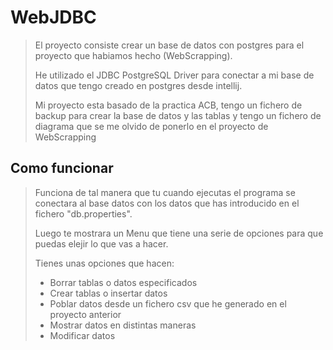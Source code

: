 # WebJDBC

> El proyecto consiste crear un base de datos con postgres para el proyecto que habiamos hecho (WebScrapping).
> 
> He utilizado el JDBC PostgreSQL Driver para conectar a mi base de datos que tengo creado en postgres desde intellij.
>
> Mi proyecto esta basado de la practica ACB, tengo un fichero de backup para crear la base de datos y las tablas y tengo un fichero de diagrama que se me olvido de ponerlo en el proyecto de WebScrapping

## Como funcionar

> Funciona de tal manera que tu cuando ejecutas el programa se conectara al base datos con los datos que has introducido en el fichero "db.properties".
> 
> Luego te mostrara un Menu que tiene una serie de opciones para que puedas elejir lo que vas a hacer.
> 
> Tienes unas opciones que hacen:
>
> - Borrar tablas o datos especificados
> - Crear tablas o insertar datos
> - Poblar datos desde un fichero csv que he generado en el proyecto anterior
> - Mostrar datos en distintas maneras
> - Modificar datos
